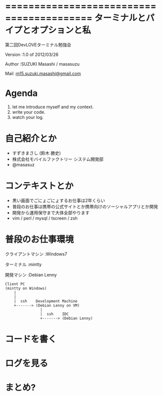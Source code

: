 =========================================
ターミナルとパイプとオプションと私
=========================================

第二回DevLOVEターミナル勉強会



Version
:1.0 of 2012/03/26

Author
:SUZUKI Masashi / masasuzu

Mail
:m15.suzuki.masashi@gmail.com









Agenda
============================================
1. let me introduce myself and my context.
2. write your code.
3. watch your log.












自己紹介とか
============================================
* すずきまさし (鈴木 勝史)
* 株式会社モバイルファクトリー システム開発部
* @masasuz











コンテキストとか
============================================

* 黒い画面でごにょごにょするお仕事は2年くらい
* 普段のお仕事は携帯の公式サイトとか携帯向けのソーシャルアプリとか開発
* 開発から運用保守まで大体全部やります
* vim / perl / mysql / tscreen / zsh



普段のお仕事環境
============================================

クライアントマシン
:Windows7

ターミナル
:mintty

開発マシン
:Debian Lenny

    Client PC
    (mintty on Windows)
        |
        |
        |  ssh    Development Machine
        +-------> (Debian Lenny on VM)
                    |
                    |  ssh    IDC
                    +-------> (Debian Lenny)



コードを書く
============================================

ログを見る
============================================

まとめ?
============================================
